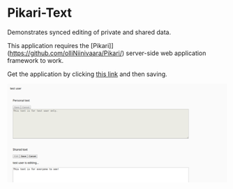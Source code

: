 # Pikari-Text
Demonstrates synced editing of private and shared data.

This application requires the [Pikari]](https://github.com/olliNiinivaara/Pikari/) server-side web application framework to work.

Get the application by clicking [this link](https://raw.githubusercontent.com/olliNiinivaara/Pikari-Text/master/index.html) and then saving.

![pic](https://raw.githubusercontent.com/olliNiinivaara/Pikari-Text/master/pic.png)